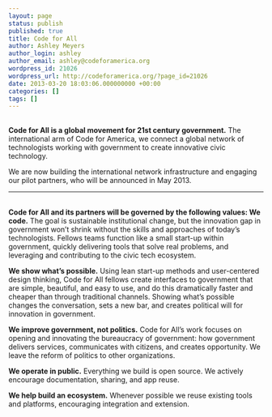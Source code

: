 ```yaml
---
layout: page
status: publish
published: true
title: Code for All
author: Ashley Meyers
author_login: ashley
author_email: ashley@codeforamerica.org
wordpress_id: 21026
wordpress_url: http://codeforamerica.org/?page_id=21026
date: 2013-03-20 18:03:06.000000000 +00:00
categories: []
tags: []
---
```

<br> <strong>Code for All is a global movement for 21st century government.</strong> The international arm of Code for America, we connect a global network of technologists working with government to create innovative civic technology.

We are now building the international network infrastructure and engaging our pilot partners, who will be announced in May 2013.

<div id="wufoo-x7p3p1"> </div>
<script type="text/javascript">var x7p3p1;(function(d, t) {
var s = d.createElement(t), options = {
'userName':'codeforamerica', 
'formHash':'x7p3p1', 
'autoResize':true,
'height':'655',
'async':true,
'header':'show', 
'ssl':true};
s.src = ('https:' == d.location.protocol ? 'https://' : 'http://') + 'wufoo.com/scripts/embed/form.js';
s.onload = s.onreadystatechange = function() {
var rs = this.readyState; if (rs) if (rs != 'complete') if (rs != 'loaded') return;
try { x7p3p1 = new WufooForm();x7p3p1.initialize(options);x7p3p1.display(); } catch (e) {}};
var scr = d.getElementsByTagName(t)[0], par = scr.parentNode; par.insertBefore(s, scr);
})(document, 'script');</script> 

<hr><br>
<strong>Code for All and its partners will be governed by the following values:
</strong>
<strong>We code.</strong>  The goal is sustainable institutional change, but the innovation gap in government won’t shrink without the skills and approaches of today’s technologists.  Fellows teams function like a small start-up within government, quickly delivering tools that solve real problems, and leveraging and contributing to the civic tech ecosystem.

<strong>We show what’s possible.</strong> Using lean start-up methods and user-centered design thinking, Code for All fellows create interfaces to government that are simple, beautiful, and easy to use, and do this dramatically faster and cheaper than through traditional channels. Showing what’s possible changes the conversation, sets a new bar, and creates political will for innovation in government.

<strong>We improve government, not politics.</strong> Code for All’s work focuses on opening and innovating the bureaucracy of government: how government delivers services, communicates with citizens, and creates opportunity.  We leave the reform of politics to other organizations.

<strong>We operate in public.</strong> Everything we build is open source. We actively encourage documentation, sharing, and app reuse.

<strong>We help build an ecosystem.</strong> Whenever possible we reuse existing tools and platforms, encouraging integration and extension.
